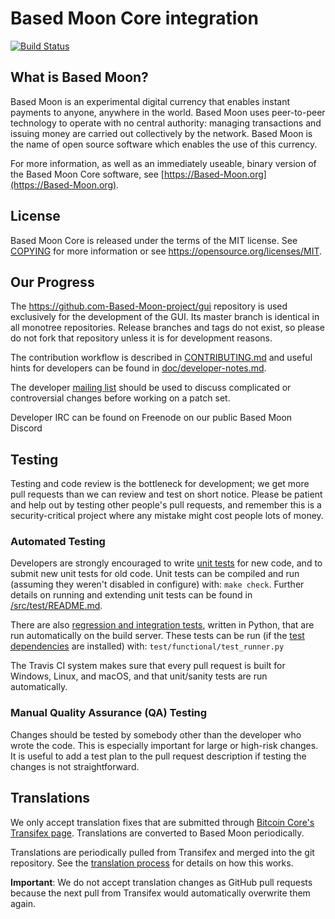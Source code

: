 Based Moon Core integration
=====================================

[![Build Status](https://travis-ci.org/Based-Moon-project/Based-Moon.svg?branch=master)](https://travis-ci.org/Based-Moon-project/basedmoon)


What is Based Moon?
----------------

Based Moon is an experimental digital currency that enables instant payments to
anyone, anywhere in the world. Based Moon uses peer-to-peer technology to operate
with no central authority: managing transactions and issuing money are carried
out collectively by the network. Based Moon is the name of open source
software which enables the use of this currency.

For more information, as well as an immediately useable, binary version of
the Based Moon Core software, see [https://Based-Moon.org](https://Based-Moon.org).

License
-------

Based Moon Core is released under the terms of the MIT license. See [COPYING](COPYING) for more
information or see https://opensource.org/licenses/MIT.

Our Progress
-------------------

The https://github.com-Based-Moon-project/gui repository is used exclusively for the
development of the GUI. Its master branch is identical in all monotree
repositories. Release branches and tags do not exist, so please do not fork
that repository unless it is for development reasons.

The contribution workflow is described in [CONTRIBUTING.md](CONTRIBUTING.md)
and useful hints for developers can be found in [doc/developer-notes.md](doc/developer-notes.md).

The developer [mailing list](https://groups.google.com/forum/#!forum/based-moon-dev)
should be used to discuss complicated or controversial changes before working
on a patch set.

Developer IRC can be found on Freenode on our public Based Moon Discord

Testing
-------

Testing and code review is the bottleneck for development; we get more pull
requests than we can review and test on short notice. Please be patient and help out by testing
other people's pull requests, and remember this is a security-critical project where any mistake might cost people
lots of money.

### Automated Testing

Developers are strongly encouraged to write [unit tests](src/test/README.md) for new code, and to
submit new unit tests for old code. Unit tests can be compiled and run
(assuming they weren't disabled in configure) with: `make check`. Further details on running
and extending unit tests can be found in [/src/test/README.md](/src/test/README.md).

There are also [regression and integration tests](/test), written
in Python, that are run automatically on the build server.
These tests can be run (if the [test dependencies](/test) are installed) with: `test/functional/test_runner.py`

The Travis CI system makes sure that every pull request is built for Windows, Linux, and macOS, and that unit/sanity tests are run automatically.

### Manual Quality Assurance (QA) Testing

Changes should be tested by somebody other than the developer who wrote the
code. This is especially important for large or high-risk changes. It is useful
to add a test plan to the pull request description if testing the changes is
not straightforward.

Translations
------------

We only accept translation fixes that are submitted through [Bitcoin Core's Transifex page](https://www.transifex.com/projects/p/bitcoin/).
Translations are converted to Based Moon periodically.

Translations are periodically pulled from Transifex and merged into the git repository. See the
[translation process](doc/translation_process.md) for details on how this works.

**Important**: We do not accept translation changes as GitHub pull requests because the next
pull from Transifex would automatically overwrite them again.
